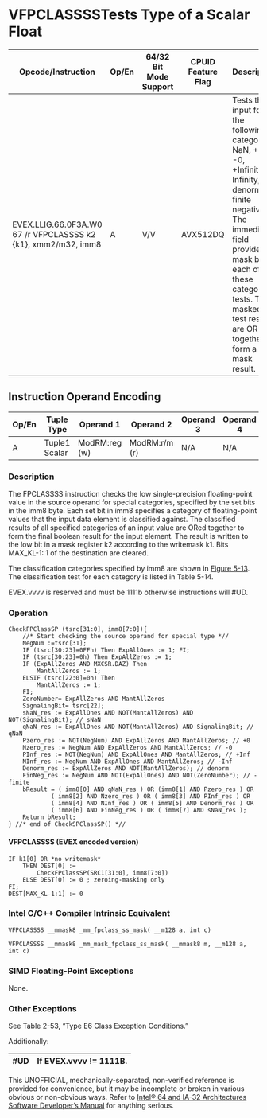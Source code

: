 # VFPCLASSSS**Tests Type of a Scalar Float**

| Opcode/Instruction                                            | Op/En | 64/32 Bit Mode Support | CPUID Feature Flag | Description                                                                                                                                                                                                                                             |
| ------------------------------------------------------------- | ----- | ---------------------- | ------------------ | ------------------------------------------------------------------------------------------------------------------------------------------------------------------------------------------------------------------------------------------------------- |
| EVEX.LLIG.66.0F3A.W0 67 /r VFPCLASSSS k2 {k1}, xmm2/m32, imm8 | A     | V/V                    | AVX512DQ           | Tests the input for the following categories: NaN, +0, -0, +Infinity, -Infinity, denormal, finite negative. The immediate field provides a mask bit for each of these category tests. The masked test results are OR-ed together to form a mask result. |

## Instruction Operand Encoding

| Op/En | Tuple Type    | Operand 1     | Operand 2     | Operand 3 | Operand 4 |
| ----- | ------------- | ------------- | ------------- | --------- | --------- |
| A     | Tuple1 Scalar | ModRM:reg (w) | ModRM:r/m (r) | N/A       | N/A       |

### Description

The FPCLASSSS instruction checks the low single-precision floating-point value in the source operand for special categories, specified by the set bits in the imm8 byte. Each set bit in imm8 specifies a category of floating-point values that the input data element is classified against. The classified results of all specified categories of an input value are ORed together to form the final boolean result for the input element. The result is written to the low bit in a mask register k2 according to the writemask k1. Bits MAX_KL-1: 1 of the destination are cleared.

The classification categories specified by imm8 are shown in [Figure 5-13](/x86/vfpclasspd#fig-5-13). The classification test for each category is listed in Table 5-14.

EVEX.vvvv is reserved and must be 1111b otherwise instructions will #​​​UD.

### Operation

```
CheckFPClassSP (tsrc[31:0], imm8[7:0]){
    //* Start checking the source operand for special type *//
    NegNum :=tsrc[31];
    IF (tsrc[30:23]=0FFh) Then ExpAllOnes := 1; FI;
    IF (tsrc[30:23]=0h) Then ExpAllZeros := 1;
    IF (ExpAllZeros AND MXCSR.DAZ) Then
        MantAllZeros := 1;
    ELSIF (tsrc[22:0]=0h) Then
        MantAllZeros := 1;
    FI;
    ZeroNumber= ExpAllZeros AND MantAllZeros
    SignalingBit= tsrc[22];
    sNaN_res := ExpAllOnes AND NOT(MantAllZeros) AND NOT(SignalingBit); // sNaN
    qNaN_res := ExpAllOnes AND NOT(MantAllZeros) AND SignalingBit; // qNaN
    Pzero_res := NOT(NegNum) AND ExpAllZeros AND MantAllZeros; // +0
    Nzero_res := NegNum AND ExpAllZeros AND MantAllZeros; // -0
    PInf_res := NOT(NegNum) AND ExpAllOnes AND MantAllZeros; // +Inf
    NInf_res := NegNum AND ExpAllOnes AND MantAllZeros; // -Inf
    Denorm_res := ExpAllZeros AND NOT(MantAllZeros); // denorm
    FinNeg_res := NegNum AND NOT(ExpAllOnes) AND NOT(ZeroNumber); // -finite
    bResult = ( imm8[0] AND qNaN_res ) OR (imm8[1] AND Pzero_res ) OR
            ( imm8[2] AND Nzero_res ) OR ( imm8[3] AND PInf_res ) OR
            ( imm8[4] AND NInf_res ) OR ( imm8[5] AND Denorm_res ) OR
            ( imm8[6] AND FinNeg_res ) OR ( imm8[7] AND sNaN_res );
    Return bResult;
} //* end of CheckSPClassSP() *//

```

#### VFPCLASSSS (EVEX encoded version)

```
IF k1[0] OR *no writemask*
    THEN DEST[0] :=
        CheckFPClassSP(SRC1[31:0], imm8[7:0])
    ELSE DEST[0] := 0 ; zeroing-masking only
FI;
DEST[MAX_KL-1:1] := 0

```

### Intel C/C++ Compiler Intrinsic Equivalent

```
VFPCLASSSS __mmask8 _mm_fpclass_ss_mask( __m128 a, int c)

```

```
VFPCLASSSS __mmask8 _mm_mask_fpclass_ss_mask( __mmask8 m, __m128 a, int c)

```

### SIMD Floating-Point Exceptions

None.

### Other Exceptions

See Table 2-53, “Type E6 Class Exception Conditions.”

Additionally:

| #​​​UD | If EVEX.vvvv != 1111B. |
| ------ | ---------------------- |

This UNOFFICIAL, mechanically-separated, non-verified reference is provided for convenience, but it may be
incomplete or broken in various obvious or non-obvious
ways. Refer to [Intel® 64 and IA-32 Architectures Software Developer’s Manual](https://software.intel.com/en-us/download/intel-64-and-ia-32-architectures-sdm-combined-volumes-1-2a-2b-2c-2d-3a-3b-3c-3d-and-4) for anything serious.
